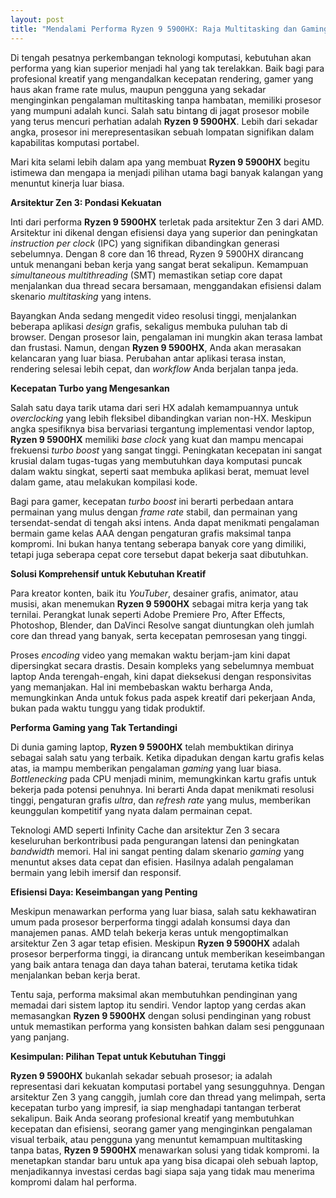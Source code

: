 ```yaml
---
layout: post
title: "Mendalami Performa Ryzen 9 5900HX: Raja Multitasking dan Gaming Kelas Berat"
---
```


Di tengah pesatnya perkembangan teknologi komputasi, kebutuhan akan performa yang kian superior menjadi hal yang tak terelakkan. Baik bagi para profesional kreatif yang mengandalkan kecepatan rendering, gamer yang haus akan frame rate mulus, maupun pengguna yang sekadar menginginkan pengalaman multitasking tanpa hambatan, memiliki prosesor yang mumpuni adalah kunci. Salah satu bintang di jagat prosesor mobile yang terus mencuri perhatian adalah **Ryzen 9 5900HX**. Lebih dari sekadar angka, prosesor ini merepresentasikan sebuah lompatan signifikan dalam kapabilitas komputasi portabel.

Mari kita selami lebih dalam apa yang membuat **Ryzen 9 5900HX** begitu istimewa dan mengapa ia menjadi pilihan utama bagi banyak kalangan yang menuntut kinerja luar biasa.

**Arsitektur Zen 3: Pondasi Kekuatan**

Inti dari performa **Ryzen 9 5900HX** terletak pada arsitektur Zen 3 dari AMD. Arsitektur ini dikenal dengan efisiensi daya yang superior dan peningkatan *instruction per clock* (IPC) yang signifikan dibandingkan generasi sebelumnya. Dengan 8 core dan 16 thread, Ryzen 9 5900HX dirancang untuk menangani beban kerja yang sangat berat sekalipun. Kemampuan *simultaneous multithreading* (SMT) memastikan setiap core dapat menjalankan dua thread secara bersamaan, menggandakan efisiensi dalam skenario *multitasking* yang intens.

Bayangkan Anda sedang mengedit video resolusi tinggi, menjalankan beberapa aplikasi *design* grafis, sekaligus membuka puluhan tab di browser. Dengan prosesor lain, pengalaman ini mungkin akan terasa lambat dan frustasi. Namun, dengan **Ryzen 9 5900HX**, Anda akan merasakan kelancaran yang luar biasa. Perubahan antar aplikasi terasa instan, rendering selesai lebih cepat, dan *workflow* Anda berjalan tanpa jeda.

**Kecepatan Turbo yang Mengesankan**

Salah satu daya tarik utama dari seri HX adalah kemampuannya untuk *overclocking* yang lebih fleksibel dibandingkan varian non-HX. Meskipun angka spesifiknya bisa bervariasi tergantung implementasi vendor laptop, **Ryzen 9 5900HX** memiliki *base clock* yang kuat dan mampu mencapai frekuensi *turbo boost* yang sangat tinggi. Peningkatan kecepatan ini sangat krusial dalam tugas-tugas yang membutuhkan daya komputasi puncak dalam waktu singkat, seperti saat membuka aplikasi berat, memuat level dalam game, atau melakukan kompilasi kode.

Bagi para gamer, kecepatan *turbo boost* ini berarti perbedaan antara permainan yang mulus dengan *frame rate* stabil, dan permainan yang tersendat-sendat di tengah aksi intens. Anda dapat menikmati pengalaman bermain game kelas AAA dengan pengaturan grafis maksimal tanpa kompromi. Ini bukan hanya tentang seberapa banyak core yang dimiliki, tetapi juga seberapa cepat core tersebut dapat bekerja saat dibutuhkan.

**Solusi Komprehensif untuk Kebutuhan Kreatif**

Para kreator konten, baik itu *YouTuber*, desainer grafis, animator, atau musisi, akan menemukan **Ryzen 9 5900HX** sebagai mitra kerja yang tak ternilai. Perangkat lunak seperti Adobe Premiere Pro, After Effects, Photoshop, Blender, dan DaVinci Resolve sangat diuntungkan oleh jumlah core dan thread yang banyak, serta kecepatan pemrosesan yang tinggi.

Proses *encoding* video yang memakan waktu berjam-jam kini dapat dipersingkat secara drastis. Desain kompleks yang sebelumnya membuat laptop Anda terengah-engah, kini dapat dieksekusi dengan responsivitas yang memanjakan. Hal ini membebaskan waktu berharga Anda, memungkinkan Anda untuk fokus pada aspek kreatif dari pekerjaan Anda, bukan pada waktu tunggu yang tidak produktif.

**Performa Gaming yang Tak Tertandingi**

Di dunia gaming laptop, **Ryzen 9 5900HX** telah membuktikan dirinya sebagai salah satu yang terbaik. Ketika dipadukan dengan kartu grafis kelas atas, ia mampu memberikan pengalaman *gaming* yang luar biasa. *Bottlenecking* pada CPU menjadi minim, memungkinkan kartu grafis untuk bekerja pada potensi penuhnya. Ini berarti Anda dapat menikmati resolusi tinggi, pengaturan grafis *ultra*, dan *refresh rate* yang mulus, memberikan keunggulan kompetitif yang nyata dalam permainan cepat.

Teknologi AMD seperti Infinity Cache dan arsitektur Zen 3 secara keseluruhan berkontribusi pada pengurangan latensi dan peningkatan *bandwidth* memori. Hal ini sangat penting dalam skenario *gaming* yang menuntut akses data cepat dan efisien. Hasilnya adalah pengalaman bermain yang lebih imersif dan responsif.

**Efisiensi Daya: Keseimbangan yang Penting**

Meskipun menawarkan performa yang luar biasa, salah satu kekhawatiran umum pada prosesor berperforma tinggi adalah konsumsi daya dan manajemen panas. AMD telah bekerja keras untuk mengoptimalkan arsitektur Zen 3 agar tetap efisien. Meskipun **Ryzen 9 5900HX** adalah prosesor berperforma tinggi, ia dirancang untuk memberikan keseimbangan yang baik antara tenaga dan daya tahan baterai, terutama ketika tidak menjalankan beban kerja berat.

Tentu saja, performa maksimal akan membutuhkan pendinginan yang memadai dari sistem laptop itu sendiri. Vendor laptop yang cerdas akan memasangkan **Ryzen 9 5900HX** dengan solusi pendinginan yang robust untuk memastikan performa yang konsisten bahkan dalam sesi penggunaan yang panjang.

**Kesimpulan: Pilihan Tepat untuk Kebutuhan Tinggi**

**Ryzen 9 5900HX** bukanlah sekadar sebuah prosesor; ia adalah representasi dari kekuatan komputasi portabel yang sesungguhnya. Dengan arsitektur Zen 3 yang canggih, jumlah core dan thread yang melimpah, serta kecepatan turbo yang impresif, ia siap menghadapi tantangan terberat sekalipun. Baik Anda seorang profesional kreatif yang membutuhkan kecepatan dan efisiensi, seorang gamer yang menginginkan pengalaman visual terbaik, atau pengguna yang menuntut kemampuan multitasking tanpa batas, **Ryzen 9 5900HX** menawarkan solusi yang tidak kompromi. Ia menetapkan standar baru untuk apa yang bisa dicapai oleh sebuah laptop, menjadikannya investasi cerdas bagi siapa saja yang tidak mau menerima kompromi dalam hal performa.

